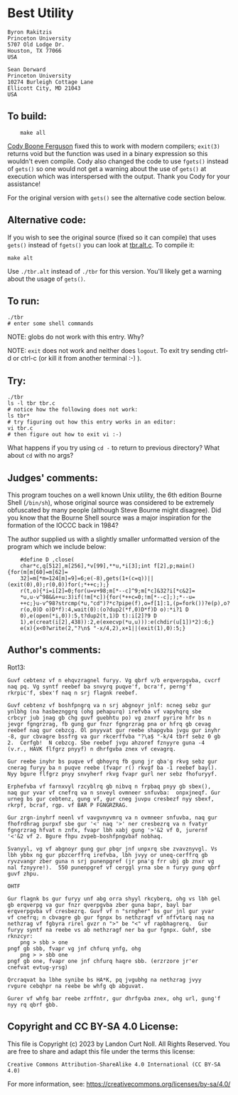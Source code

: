 # Best Utility

	Byron Rakitzis	       
	Princeton University   
	5707 Old Lodge Dr.     
	Houston, TX 77066      
	USA		       

	Sean Dorward
	Princeton University
	10274 Burleigh Cottage Lane
	Ellicott City, MD 21043
	USA


## To build:

        make all

[Cody Boone Ferguson](/winners.html#Cody_Boone_Ferguson) fixed this to work with
modern compilers; `exit(3)` returns void but the function was used in a binary
expression so this wouldn't even compile. Cody also changed the code to use
`fgets()` instead of `gets()` so one would not get a warning about the use of
`gets()` at execution which was interspersed with the output. Thank you Cody for
your assistance!

For the original version with `gets()` see the alternative code section below.

## Alternative code:

If you wish to see the original source (fixed so it can compile) that uses
`gets()` instead of `fgets()` you can look at [tbr.alt.c](tbr.alt.c). To compile
it:

	make alt

Use `./tbr.alt` instead of `./tbr` for this version. You'll likely get a warning
about the usage of `gets()`.


## To run:

	./tbr
	# enter some shell commands

NOTE: globs do not work with this entry. Why?

NOTE: `exit` does not work and neither does `logout`. To exit try sending ctrl-d
or ctrl-c (or kill it from another terminal :-) ).

## Try:

	./tbr
	ls -l tbr tbr.c
	# notice how the following does not work:
	ls tbr*
	# try figuring out how this entry works in an editor:
	vi tbr.c
	# then figure out how to exit vi :-)

What happens if you try using `cd -` to return to previous directory? What about
`cd` with no args?

## Judges' comments:


This program touches on a well known Unix utility, the 6th edition Bourne Shell
(`/bin/sh`), whose original source was considered to be extremely obfuscated by
many people (although Steve Bourne might disagree). Did you know that the Bourne
Shell source was a major inspiration for the formation of the IOCCC back in
1984?


The author supplied us with a slightly smaller unformatted version
of the program which we include below:

	    #define D ,close(
	    char*c,q[512],m[256],*v[99],**u,*i[3];int f[2],p;main(){for(m[m[60]=m[62]=
	    32]=m[*m=124[m]=9]=6;e(-8),gets(1+(c=q))||(exit(0),0);r(0,0))for(;*++c;);}
	    r(t,o){*i=i[2]=0;for(u=v+98;m[*--c]^9;m[*c]&32?i[*c&2]=
	    *u,u-v^98&&++u:3)if(!m[*c]){for(*++c=0;!m[*--c];);*--u=
	    ++c;}u-v^98?strcmp(*u,"cd")?*c?pipe(f),o=f[1]:1,(p=fork())?e(p),o?
	    r(o,0)D o)D*f):4,wait(0):(o?dup2(*f,0)D*f)D o):*i?1 D
	    0),e(open(*i,0)):5,t?dup2(t,1)D t):i[2]?9 D
	    1),e(creat(i[2],438)):2,e(execvp(*u,u))):e(chdir(u[1])*2):6;}
	    e(x){x<0?write(2,"?\n$ "-x/4,2),x+1||(exit(1),0):5;}



## Author's comments:

Rot13:

    Guvf cebtenz vf n ehqvzragnel furyy. Vg qbrf v/b erqverpgvba, cvcrf
    naq pq. Vg syntf reebef ba snvyrq puqve'f, bcra'f, perng'f
    rkrpic'f, sbex'f naq n srj flagnk reebef.

    Guvf cebtenz vf boshfpngrq va n srj abgnoyr jnlf: ncneg sebz gur
    ynlbhg (na hasbeznggrq (ohg pehapurq) irefvba vf vapyhqrq sbe
    crbcyr jub jnag gb chg guvf guebhtu po) vg znxrf pyrire hfr bs n
    jevgr fgngrzrag, fb gung gur fnzr fgngrzrag pna or hfrq gb cevag
    reebef naq gur cebzcg. Ol pnyyvat gur reebe shapgvba jvgu gur inyhr
    -8, gur cbvagre bssfrg va gur rkcerffvba "?\a$ "-k/4 tbrf sebz 0 gb
    2.  Cerfgb!  N cebzcg. Sbe reebef jvgu ahzoref fznyyre guna -4
    (v.r., HAVK flfgrz pnyyf) n dhrfgvba znex vf cevagrq.

    Gur reebe inyhr bs puqve vf qbhoyrq fb gung jr qba'g rkvg sebz gur
    cnerag furyy ba n puqve reebe (fvapr r() rkvgf ba -1 reebef bayl).
    Nyy bgure flfgrz pnyy snvyherf rkvg fvapr gurl ner sebz fhofuryyf.

    Erphefvba vf farnxvyl rzcyblrq gb nibvq n frpbaq pnyy gb sbex(),
    naq gur yvar vf cnefrq va n snveyl ovmneer snfuvba:  onpxjneqf. Gur
    urneg bs gur cebtenz, gung vf, gur cneg juvpu cresbezf nyy sbexf,
    rkrpf, bcraf, rgp. vf BAR P FGNGRZRAG.

    Gur zrgn-inyhrf neenl vf vavgvnyvmrq va n ovmneer snfuvba, naq gur
    fhofrdhrag purpxf sbe gur '<' naq '>' ner cresbezrq va n fvatyr
    fgngrzrag hfvat n znfx, fvapr lbh xabj gung '>'&2 vf 0, jurernf
    '<'&2 vf 2. Bgure fhpu zvpeb-boshfpngvbaf nobhaq.

    Svanyyl, vg vf abgnoyr gung gur pbqr jnf unpxrq sbe zvavznyvgl. Vs
    lbh ybbx ng gur pbzcerffrq irefvba, lbh jvyy or uneq-cerffrq gb
    ryvzvangr zber guna n srj punenpgref (jr pna'g frr ubj gb znxr vg
    nal fznyyre!).  550 punenpgref vf cerggl yrna sbe n furyy gung qbrf
    guvf zhpu.

    OHTF

    Gur flagnk bs gur furyy unf abg orra shyyl rkcyberq, ohg vs lbh gel
    gb erqverpg va gur fnzr qverpgvba zber guna bapr, bayl bar
    erqverpgvba vf cresbezrq. Guvf vf n "srngher" bs gur jnl gur yvar
    vf cnefrq; n cbvagre gb gur fgnpx bs nethzragf vf nffvtarq naq na
    nethzrag vf fgbyra rirel gvzr n ">" be "<" vf rapbhagrerq.  Gur
    furyy syntf na reebe vs ab nethzragf ner ba gur fgnpx. Guhf, sbe
    rknzcyr:
		png > sbb > one
    pngf gb sbb, fvapr vg jnf chfurq ynfg, ohg
		png > > sbb one
    pngf gb one, fvapr one jnf chfurq haqre sbb. (erzrzore jr'er
    cnefvat evtug-yrsg)

    Qrcraqvat ba lbhe synibe bs HA*K, pq jvgubhg na nethzrag jvyy
    rvgure cebqhpr na reebe be whfg qb abguvat.

    Gurer vf whfg bar reebe zrffntr, gur dhrfgvba znex, ohg url, gung'f
    nyy rq qbrf gbb.

## Copyright and CC BY-SA 4.0 License:

This file is Copyright (c) 2023 by Landon Curt Noll.  All Rights Reserved.
You are free to share and adapt this file under the terms this license:

    Creative Commons Attribution-ShareAlike 4.0 International (CC BY-SA 4.0)

For more information, see: https://creativecommons.org/licenses/by-sa/4.0/
